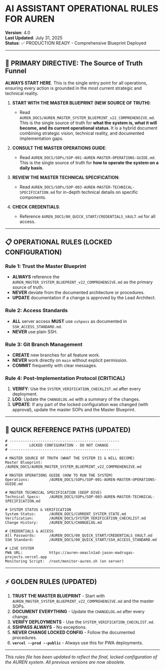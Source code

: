 # AI ASSISTANT OPERATIONAL RULES FOR AUREN

**Version**: 4.0  
**Last Updated**: July 31, 2025  
**Status**: ✅ PRODUCTION READY - Comprehensive Blueprint Deployed

---

## 🎯 PRIMARY DIRECTIVE: The Source of Truth Funnel

**ALWAYS START HERE**. This is the single entry point for all operations, ensuring every action is grounded in the most current strategic and technical reality.

1.  **START WITH THE MASTER BLUEPRINT (NEW SOURCE OF TRUTH)**:
    - Read `AUREN_DOCS/AUREN_MASTER_SYSTEM_BLUEPRINT_v22_COMPREHENSIVE.md`. This is the single source of truth for **what the system is, what it will become, and its current operational status**. It is a hybrid document combining strategic vision, technical reality, and documented implementation gaps.

2.  **CONSULT THE MASTER OPERATIONS GUIDE**:
    - Read `AUREN_DOCS/SOPs/SOP-001-AUREN-MASTER-OPERATIONS-GUIDE.md`. This is the single source of truth for **how to operate the system on a daily basis**.

3.  **REVIEW THE MASTER TECHNICAL SPECIFICATION**:
    - Read `AUREN_DOCS/SOPs/SOP-003-AUREN-MASTER-TECHNICAL-SPECIFICATION.md` for in-depth technical details on specific components.

4.  **CHECK CREDENTIALS**:
    - Reference `AUREN_DOCS/00_QUICK_START/CREDENTIALS_VAULT.md` for all access.

---

## 📋 OPERATIONAL RULES (LOCKED CONFIGURATION)

### Rule 1: Trust the Master Blueprint
- **ALWAYS** reference the `AUREN_MASTER_SYSTEM_BLUEPRINT_v22_COMPREHENSIVE.md` as the primary source of truth.
- **NEVER** deviate from the documented architecture or procedures.
- **UPDATE** documentation if a change is approved by the Lead Architect.

### Rule 2: Access Standards
- **ALL** server access **MUST** use `sshpass` as documented in `SSH_ACCESS_STANDARD.md`.
- **NEVER** use plain SSH.

### Rule 3: Git Branch Management
- **CREATE** new branches for all feature work.
- **NEVER** work directly on `main` without explicit permission.
- **COMMIT** frequently with clear messages.

### Rule 4: Post-Implementation Protocol (CRITICAL)
1.  **VERIFY**: Use the `SYSTEM_VERIFICATION_CHECKLIST.md` after every deployment.
2.  **LOG**: Update the `CHANGELOG.md` with a summary of the changes.
3.  **UPDATE**: If any part of the locked configuration was changed (with approval), update the master SOPs and the Master Blueprint.

---

## 🚀 QUICK REFERENCE PATHS (UPDATED)

```
# --------------------------------------------------
#          LOCKED CONFIGURATION - DO NOT CHANGE
# --------------------------------------------------

# MASTER SOURCE OF TRUTH (WHAT THE SYSTEM IS & WILL BECOME)
Master Blueprint:   /AUREN_DOCS/AUREN_MASTER_SYSTEM_BLUEPRINT_v22_COMPREHENSIVE.md

# MASTER OPERATIONS GUIDE (HOW TO RUN THE SYSTEM)
Operations:         /AUREN_DOCS/SOPs/SOP-001-AUREN-MASTER-OPERATIONS-GUIDE.md

# MASTER TECHNICAL SPECIFICATION (DEEP DIVE)
Technical Specs:    /AUREN_DOCS/SOPs/SOP-003-AUREN-MASTER-TECHNICAL-SPECIFICATION.md

# SYSTEM STATUS & VERIFICATION
System Status:      /AUREN_DOCS/CURRENT_SYSTEM_STATE.md
Verification:       /AUREN_DOCS/SYSTEM_VERIFICATION_CHECKLIST.md
Change History:     /AUREN_DOCS/CHANGELOG.md

# CREDENTIALS & ACCESS
All Passwords:      /AUREN_DOCS/00_QUICK_START/CREDENTIALS_VAULT.md
SSH Standard:       /AUREN_DOCS/00_QUICK_START/SSH_ACCESS_STANDARD.md

# LIVE SYSTEM
PWA URL:            https://auren-omacln1ad-jason-madrugas-projects.vercel.app
Monitoring Script:  /root/monitor-auren.sh (on server)
```

---

## ⚡ GOLDEN RULES (UPDATED)

1.  **TRUST THE MASTER BLUEPRINT** - Start with `AUREN_MASTER_SYSTEM_BLUEPRINT_v22_COMPREHENSIVE.md` and the master SOPs.
2.  **DOCUMENT EVERYTHING** - Update the `CHANGELOG.md` after every change.
3.  **VERIFY DEPLOYMENTS** - Use the `SYSTEM_VERIFICATION_CHECKLIST.md`.
4.  **SSHPASS ALWAYS** - No exceptions.
5.  **NEVER CHANGE LOCKED CONFIG** - Follow the documented procedures.
6.  **`vercel --prod --public`** - Always use this for PWA deployments.

---
*This rules file has been updated to reflect the final, locked configuration of the AUREN system. All previous versions are now obsolete.* 